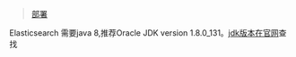 > [部署](https://www.elastic.co/guide/en/elasticsearch/reference/5.6/_installation.html)

Elasticsearch 需要java 8,推荐Oracle JDK version 1.8.0_131。[jdk版本在官网](https://docs.oracle.com/javase/8/docs/technotes/guides/install/install_overview.html)查找

